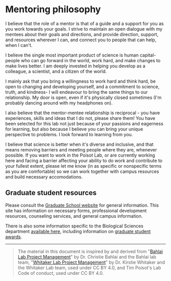 # Mentoring philosophy

I believe that the role of a mentor is that of a guide and a support for you as you work towards your goals. I strive to maintain an open dialogue with my mentees about their goals and directions, and provide direction, support, and resources wherever I can, and connect you to people that can help, when I can't. 


I believe the single most important product of science is human capital- people who can go forward in the world, work hard, and make changes to make lives better. I am deeply invested in helping you develop as a colleague, a scientist, and a citizen of the world. 



I mainly ask that you bring a willingness to work hard and think hard, be open to changing and developing yourself, and a commitment to science, truth, and kindness- I will endeavour to bring the same things to our relationship. My door is open, even if it's physically closed sometimes (I'm probably dancing around with my headphones on).



I also believe that the mentor-mentee relationship is reciprocal - you have experiences, skills and ideas that I do not, please share them! You have been selected for this lab not just because of your passions and eagerness for learning, but also because I believe you can bring your unique perspective to problems. I look forward to learning from you.



I believe that science is better when it's diverse and inclusive, and that means removing barriers and meeting people where they are, whenever possible. If you want to work in the Poisot Lab, or are currently working here and facing a barrier affecting your ability to do work and contribute to your fullest extent, please let me know (in as specific or nonspecific terms as you are comfortable) so we can work together with campus resources and build necessary accomodations.







## Graduate student resources 

Please consult the [Graduate School website](https://www.lsu.edu/graduateschool/current-students/student-resources.php) for general information. This site has information on necessary forms, professional development resources, counseling services, and general campus information. 



There is also some information specific to the Biological Sciences department [available here](https://www.lsu.edu/science/biosci/graduateprogram/graduatestudies.php), including information on [graduate student awards](https://www.lsu.edu/science/biosci/graduateprogram/awards.php).










---

> The material in this document is inspired by and derived from "[Bahlai Lab Project Management](https://github.com/BahlaiLab/Policies/blob/master/Code_of_conduct.md)" by Dr. Christie Bahlai and the Bahlai lab team, "[Whitaker Lab Project Management](https://github.com/WhitakerLab/WhitakerLabProjectManagement)" by Dr. Kirstie Whitaker and the Whitaker Lab team, used under CC BY 4.0, and Tim Poisot's Lab Code of conduct, used under CC BY 4.0.


